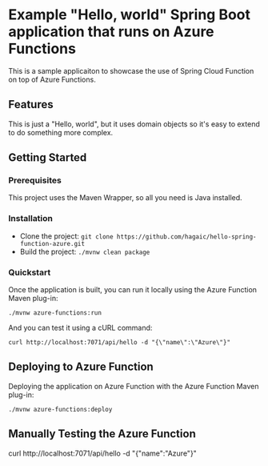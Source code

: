 # Example "Hello, world" Spring Boot application that runs on Azure Functions

This is a sample applicaiton to showcase the use of Spring Cloud Function on top of Azure Functions.

## Features

This is just a "Hello, world", but it uses domain objects so it's easy to extend to do something more complex.

## Getting Started

### Prerequisites

This project uses the Maven Wrapper, so all you need is Java installed.

### Installation

- Clone the project: `git clone https://github.com/hagaic/hello-spring-function-azure.git`
- Build the project: `./mvnw clean package`

### Quickstart

Once the application is built, you can run it locally using the Azure Function Maven plug-in:

`./mvnw azure-functions:run`

And you can test it using a cURL command:

`curl http://localhost:7071/api/hello -d "{\"name\":\"Azure\"}"`

## Deploying to Azure Function

Deploying the application on Azure Function with the Azure Function Maven plug-in:

`./mvnw azure-functions:deploy`

## Manually Testing the Azure Function
curl http://localhost:7071/api/hello -d "{\"name\":\"Azure\"}"
